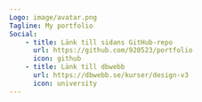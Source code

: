 ```yaml
---
Logo: image/avatar.png
Tagline: My portfolio
Social:
    - title: Länk till sidans GitHub-repo
      url: https://github.com/920523/portfolio
      icon: github
    - title: Länk till dbwebb
      url: https://dbwebb.se/kurser/design-v3
      icon: university
---
```

